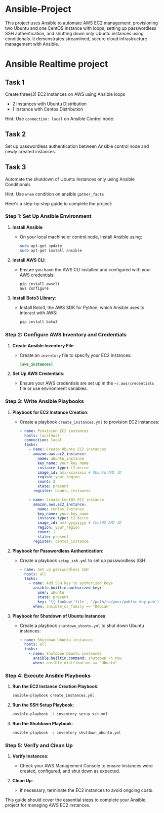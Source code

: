 # Ansible-Project
This project uses Ansible to automate AWS EC2 management: provisioning two Ubuntu and one CentOS instance with loops, setting up passwordless SSH authentication, and shutting down only Ubuntu instances using conditionals. It demonstrates streamlined, secure cloud infrastructure management with Ansible.

# Ansible Realtime project

## Task 1

Create three(3) EC2 instances on AWS using Ansible loops
- 2 Instances with Ubuntu Distribution
- 1 Instance with Centos Distribution

Hint: Use `connection: local` on Ansible Control node.

## Task 2

Set up passwordless authentication between Ansible control node and newly created 
instances.

## Task 3

Automate the shutdown of Ubuntu Instances only using Ansible Conditionals

Hint: Use `when` condition on ansible `gather_facts`


Here's a step-by-step guide to complete the project:

### Step 1: Set Up Ansible Environment
1. **Install Ansible**:
   - On your local machine or control node, install Ansible using:
     ```bash
     sudo apt-get update
     sudo apt-get install ansible
     ```

2. **Install AWS CLI**:
   - Ensure you have the AWS CLI installed and configured with your AWS credentials:
     ```bash
     pip install awscli
     aws configure
     ```

3. **Install Boto3 Library**:
   - Install Boto3, the AWS SDK for Python, which Ansible uses to interact with AWS:
     ```bash
     pip install boto3
     ```

### Step 2: Configure AWS Inventory and Credentials
1. **Create Ansible Inventory File**:
   - Create an `inventory` file to specify your EC2 instances:
     ```ini
     [aws_instances]
     ```

2. **Set Up AWS Credentials**:
   - Ensure your AWS credentials are set up in the `~/.aws/credentials` file or use environment variables.

### Step 3: Write Ansible Playbooks

1. **Playbook for EC2 Instance Creation**:
   - Create a playbook `create_instances.yml` to provision EC2 instances:
     ```yaml
     - name: Provision EC2 instances
       hosts: localhost
       connection: local
       tasks:
         - name: Create Ubuntu EC2 instances
           amazon.aws.ec2_instance:
             name: ubuntu_instance
             key_name: your_key_name
             instance_type: t2.micro
             image_id: ami-xxxxxxxx # Ubuntu AMI ID
             region: your_region
             count: 2
             state: present
           register: ubuntu_instances

         - name: Create CentOS EC2 instance
           amazon.aws.ec2_instance:
             name: centos_instance
             key_name: your_key_name
             instance_type: t2.micro
             image_id: ami-yyyyyyyy # CentOS AMI ID
             region: your_region
             count: 1
             state: present
           register: centos_instance
     ```

2. **Playbook for Passwordless Authentication**:
   - Create a playbook `setup_ssh.yml` to set up passwordless SSH:
     ```yaml
     - name: Set up passwordless SSH
       hosts: all
       tasks:
         - name: Add SSH key to authorized_keys
           ansible.builtin.authorized_key:
             user: ubuntu
             state: present
             key: "{{ lookup('file', '/path/to/your/public_key.pub') }}"
           when: ansible_os_family == "Debian"
     ```

3. **Playbook for Shutdown of Ubuntu Instances**:
   - Create a playbook `shutdown_ubuntu.yml` to shut down Ubuntu instances:
     ```yaml
     - name: Shutdown Ubuntu instances
       hosts: all
       tasks:
         - name: Shutdown Ubuntu instances
           ansible.builtin.command: shutdown -h now
           when: ansible_distribution == "Ubuntu"
     ```

### Step 4: Execute Ansible Playbooks

1. **Run the EC2 Instance Creation Playbook**:
   ```bash
   ansible-playbook create_instances.yml
   ```

2. **Run the SSH Setup Playbook**:
   ```bash
   ansible-playbook -i inventory setup_ssh.yml
   ```

3. **Run the Shutdown Playbook**:
   ```bash
   ansible-playbook -i inventory shutdown_ubuntu.yml
   ```

### Step 5: Verify and Clean Up
1. **Verify Instances**:
   - Check your AWS Management Console to ensure instances were created, configured, and shut down as expected.

2. **Clean Up**:
   - If necessary, terminate the EC2 instances to avoid ongoing costs.

This guide should cover the essential steps to complete your Ansible project for managing AWS EC2 instances.
